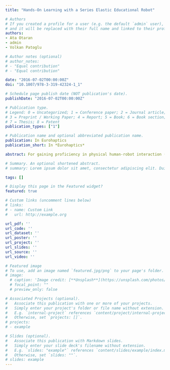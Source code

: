 ```yaml
---
title: "Hands-On Learning with a Series Elastic Educational Robot"

# Authors
# If you created a profile for a user (e.g. the default `admin` user), write the username (folder name) here 
# and it will be replaced with their full name and linked to their profile.
authors:
- Ata Otaran
- admin
- Volkan Patoglu

# Author notes (optional)
# author_notes:
# - "Equal contribution"
# - "Equal contribution"

date: "2016-07-02T00:00:00Z"
doi: "10.1007/978-3-319-42324-1_1"

# Schedule page publish date (NOT publication's date).
publishDate: "2016-07-02T00:00:00Z"

# Publication type.
# Legend: 0 = Uncategorized; 1 = Conference paper; 2 = Journal article;
# 3 = Preprint / Working Paper; 4 = Report; 5 = Book; 6 = Book section;
# 7 = Thesis; 8 = Patent
publication_types: ["1"]

# Publication name and optional abbreviated publication name.
publication: In Eurohaptics
publication_short: In *Eurohaptics*

abstract: For gaining proficiency in physical human-robot interaction (pHRI), it is crucial for engineering students to be provided with the opportunity to physically interact with and gain hands-on experience on design and control of force-feedback robotic devices. We present a single degree of freedom educational robot that features series elastic actuation and relies on closed loop force control to achieve the desired level of safety and transparency during physical interactions. The proposed device complements the existing impedance-type Haptic Paddle designs by demonstrating the challenges involved in the synergistic design and control of admittance-type devices. We present integration of this device into pHRI education, by providing guidelines for the use of the device to allow students to experience the performance trade-offs inherent in force control systems, due to the non-collocation between the force sensor and the actuator. These exercises enable students to modify the mechanical design in addition to the controllers, by assigning different levels of stiffness values to the compliant element, and characterize the effects of these design choices on the closed-loop force control performance of the device. We also report initial evaluations of the efficacy of the device for pHRI studies.

# Summary. An optional shortened abstract.
# summary: Lorem ipsum dolor sit amet, consectetur adipiscing elit. Duis posuere tellus ac convallis placerat. Proin tincidunt magna sed ex sollicitudin condimentum.

tags: []

# Display this page in the Featured widget?
featured: true

# Custom links (uncomment lines below)
# links:
# - name: Custom Link
#   url: http://example.org

url_pdf: ''
url_code: ''
url_dataset: ''
url_poster: ''
url_project: ''
url_slides: ''
url_source: ''
url_video: ''

# Featured image
# To use, add an image named `featured.jpg/png` to your page's folder. 
# image:
  # caption: 'Image credit: [**Unsplash**](https://unsplash.com/photos/pLCdAaMFLTE)'
  # focal_point: ""
  # preview_only: false

# Associated Projects (optional).
#   Associate this publication with one or more of your projects.
#   Simply enter your project's folder or file name without extension.
#   E.g. `internal-project` references `content/project/internal-project/index.md`.
#   Otherwise, set `projects: []`.
# projects:
# - example

# Slides (optional).
#   Associate this publication with Markdown slides.
#   Simply enter your slide deck's filename without extension.
#   E.g. `slides: "example"` references `content/slides/example/index.md`.
#   Otherwise, set `slides: ""`.
# slides: example
---
```

